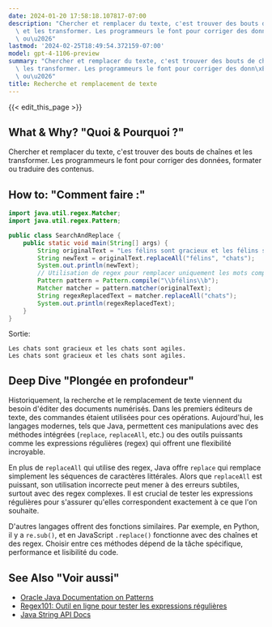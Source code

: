 ```yaml
---
date: 2024-01-20 17:58:18.107817-07:00
description: "Chercher et remplacer du texte, c'est trouver des bouts de cha\xEEnes\
  \ et les transformer. Les programmeurs le font pour corriger des donn\xE9es, formater\
  \ ou\u2026"
lastmod: '2024-02-25T18:49:54.372159-07:00'
model: gpt-4-1106-preview
summary: "Chercher et remplacer du texte, c'est trouver des bouts de cha\xEEnes et\
  \ les transformer. Les programmeurs le font pour corriger des donn\xE9es, formater\
  \ ou\u2026"
title: Recherche et remplacement de texte
---
```


{{< edit_this_page >}}

## What & Why? "Quoi & Pourquoi ?"
Chercher et remplacer du texte, c'est trouver des bouts de chaînes et les transformer. Les programmeurs le font pour corriger des données, formater ou traduire des contenus.

## How to: "Comment faire :"
```java
import java.util.regex.Matcher;
import java.util.regex.Pattern;

public class SearchAndReplace {
    public static void main(String[] args) {
        String originalText = "Les félins sont gracieux et les félins sont agiles.";
        String newText = originalText.replaceAll("félins", "chats");
        System.out.println(newText);
        // Utilisation de regex pour remplacer uniquement les mots complets
        Pattern pattern = Pattern.compile("\\bfélins\\b");
        Matcher matcher = pattern.matcher(originalText);
        String regexReplacedText = matcher.replaceAll("chats");
        System.out.println(regexReplacedText);
    }
}
```
Sortie:
```
Les chats sont gracieux et les chats sont agiles.
Les chats sont gracieux et les chats sont agiles.
```

## Deep Dive "Plongée en profondeur"
Historiquement, la recherche et le remplacement de texte viennent du besoin d'éditer des documents numérisés. Dans les premiers éditeurs de texte, des commandes étaient utilisées pour ces opérations. Aujourd'hui, les langages modernes, tels que Java, permettent ces manipulations avec des méthodes intégrées (`replace`, `replaceAll`, etc.) ou des outils puissants comme les expressions régulières (regex) qui offrent une flexibilité incroyable.

En plus de `replaceAll` qui utilise des regex, Java offre `replace` qui remplace simplement les séquences de caractères littérales. Alors que `replaceAll` est puissant, son utilisation incorrecte peut mener à des erreurs subtiles, surtout avec des regex complexes. Il est crucial de tester les expressions régulières pour s'assurer qu'elles correspondent exactement à ce que l'on souhaite.

D'autres langages offrent des fonctions similaires. Par exemple, en Python, il y a `re.sub()`, et en JavaScript `.replace()` fonctionne avec des chaînes et des regex. Choisir entre ces méthodes dépend de la tâche spécifique, performance et lisibilité du code.

## See Also "Voir aussi"
- [Oracle Java Documentation on Patterns](https://docs.oracle.com/javase/8/docs/api/java/util/regex/Pattern.html)
- [Regex101: Outil en ligne pour tester les expressions régulières](https://regex101.com/)
- [Java String API Docs](https://docs.oracle.com/en/java/javase/17/docs/api/java.base/java/lang/String.html)
